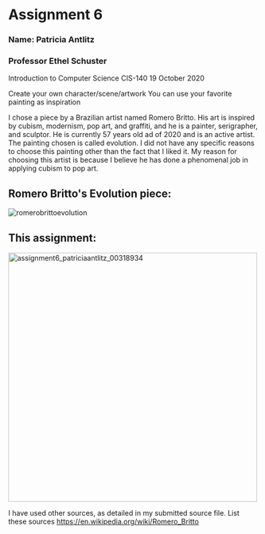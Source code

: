 # Assignment 6

### Name: Patricia Antlitz
### Professor Ethel Schuster
Introduction to Computer Science CIS-140
19 October 2020

Create your own character/scene/artwork
You can use your favorite painting as inspiration

I chose a piece by a Brazilian artist named Romero Britto. His art is inspired by cubism, modernism, pop art, and graffiti, and he is a
painter, serigrapher, and sculptor. He is currently 57 years old ad of 2020 and
is an active artist.
The painting chosen is called evolution. I did not have any specific
reasons to choose this painting other than the fact that I liked it.
My reason for choosing this artist is because I believe he has done a
phenomenal job in applying cubism to pop art.

## Romero Britto's Evolution piece:

![romerobrittoevolution](https://user-images.githubusercontent.com/59259041/100962999-8354c480-34f3-11eb-9676-02f24a89dd21.jpg)

## This assignment:

<img width="500" alt="assignment6_patriciaantlitz_00318934" src="https://user-images.githubusercontent.com/59259041/100962923-57d1da00-34f3-11eb-9623-69db57fcaddc.png">



I have used other sources, as detailed in my submitted source file.
List these sources
https://en.wikipedia.org/wiki/Romero_Britto

